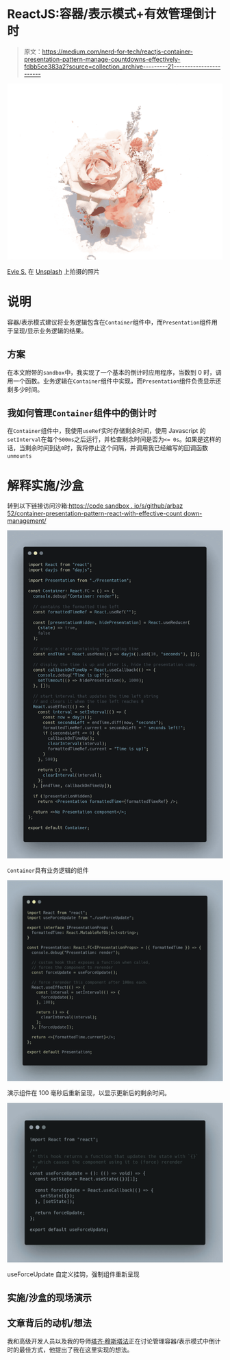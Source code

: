 # ReactJS:容器/表示模式+有效管理倒计时

> 原文：<https://medium.com/nerd-for-tech/reactjs-container-presentation-pattern-manage-countdowns-effectively-fdbb5ce383a2?source=collection_archive---------21----------------------->

![](img/0a8a7651caae8cbe985e9fffcc7b6ffe.png)

[Evie S.](https://unsplash.com/@evieshaffer?utm_source=unsplash&utm_medium=referral&utm_content=creditCopyText) 在 [Unsplash](https://unsplash.com/s/photos/pink-wallpaper?utm_source=unsplash&utm_medium=referral&utm_content=creditCopyText) 上拍摄的照片

# 说明

容器/表示模式建议将业务逻辑包含在`Container`组件中，而`Presentation`组件用于呈现/显示业务逻辑的结果。

## 方案

在本文附带的`sandbox`中，我实现了一个基本的倒计时应用程序，当数到 0 时，调用一个函数。业务逻辑在`Container`组件中实现，而`Presentation`组件负责显示还剩多少时间。

## 我如何管理`Container`组件中的倒计时

在`Container`组件中，我使用`useRef`实时存储剩余时间，使用 Javascript 的`setInterval`在每个`500ms`之后运行，并检查剩余时间是否为`<= 0s`。如果是这样的话，当剩余时间到达`0`时，我将停止这个间隔，并调用我已经编写的回调函数`unmounts`

# 解释实施/沙盒

转到以下链接访问沙箱:[https://code sandbox . io/s/github/arbaz 52/container-presentation-pattern-react-with-effective-count down-management/](https://codesandbox.io/s/github/arbaz52/container-presentation-pattern-react-with-effective-countdown-management/)

![](img/c7a4cbb79270367c7b5d1fb68b6a63f0.png)

`Container`具有业务逻辑的组件

![](img/1fabf619a379a6b0a4e7d39e70d75abc.png)

演示组件在 100 毫秒后重新呈现，以显示更新后的剩余时间。

![](img/ec61b20729e5ed3536a240115557474d.png)

useForceUpdate 自定义挂钩，强制组件重新呈现

## 实施/沙盒的现场演示

## 文章背后的动机/想法

我和高级开发人员以及我的导师[塔齐·穆斯塔法](https://github.com/taqimustafa)正在讨论管理容器/表示模式中倒计时的最佳方式，他提出了我在这里实现的想法。